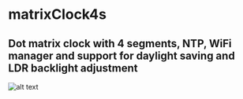 # matrixClock4s
Dot matrix clock with 4 segments, NTP, WiFi manager and support for daylight saving and LDR backlight adjustment
---
![alt text](https://raw.githubusercontent.com/owarek/matrixClock4s/master/img/IMG_20181108_080316.jpg)
